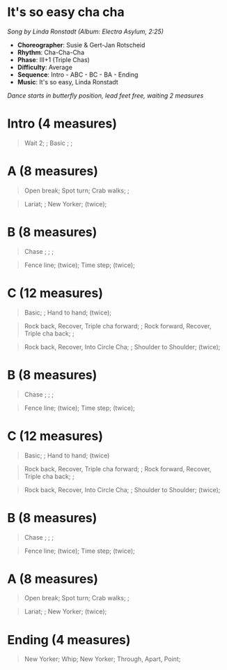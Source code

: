 # It's so easy cha cha
*Song by Linda Ronstadt (Album: Electra Asylum, 2:25)*

* **Choreographer**: Susie & Gert-Jan Rotscheid
* **Rhythm**: Cha-Cha-Cha
* **Phase**: III+1 (Triple Chas)
* **Difficulty**: Average
* **Sequence**: Intro - ABC - BC - BA - Ending
* **Music**: It's so easy, Linda Ronstadt

*Dance starts in butterfly position, lead feet free, waiting 2 measures*

# Intro (4 measures)

> Wait 2; ; Basic ; ;

# A (8 measures)

> Open break; Spot turn; Crab walks; ;

> Lariat; ; New Yorker; (twice);

# B (8 measures)

> Chase ; ; ; 

> Fence line; (twice); Time step; (twice);

# C (12 measures)

> Basic; ; Hand to hand; (twice);

> Rock back, Recover, Triple cha forward; ; Rock forward, Recover, Triple cha back; ; 

> Rock back, Recover, Into Circle Cha; ; Shoulder to Shoulder; (twice);

# B (8 measures)

> Chase ; ; ; 

> Fence line; (twice); Time step; (twice);

# C (12 measures)

> Basic; ; Hand to hand; (twice)

> Rock back, Recover, Triple cha forward; ; Rock forward, Recover, Triple cha back; ; 

> Rock back, Recover, Into Circle Cha; ; Shoulder to Shoulder; (twice);

# B (8 measures)

> Chase ; ; ; 

> Fence line; (twice); Time step; (twice);

# A (8 measures)

> Open break; Spot turn; Crab walks; ;

> Lariat; ; New Yorker; (twice);

# Ending (4 measures)

> New Yorker; Whip; New Yorker; Through, Apart, Point;

<meta name="x:audio-file" content="l/Linda Ronstadt/Linda Ronstadt - It's so Easy.mp3">